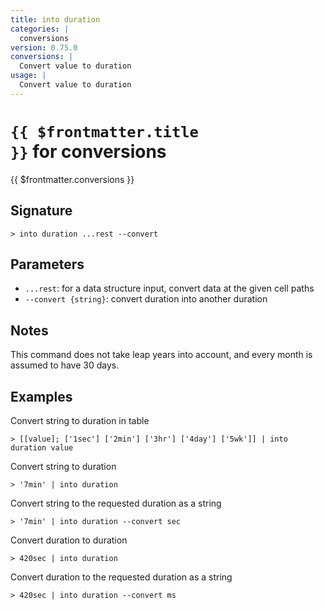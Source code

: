 ```yaml
---
title: into duration
categories: |
  conversions
version: 0.75.0
conversions: |
  Convert value to duration
usage: |
  Convert value to duration
---
```


# <code>{{ $frontmatter.title }}</code> for conversions

<div class='command-title'>{{ $frontmatter.conversions }}</div>

## Signature

```> into duration ...rest --convert```

## Parameters

 -  `...rest`: for a data structure input, convert data at the given cell paths
 -  `--convert {string}`: convert duration into another duration

## Notes
This command does not take leap years into account, and every month is assumed to have 30 days.
## Examples

Convert string to duration in table
```shell
> [[value]; ['1sec'] ['2min'] ['3hr'] ['4day'] ['5wk']] | into duration value
```

Convert string to duration
```shell
> '7min' | into duration
```

Convert string to the requested duration as a string
```shell
> '7min' | into duration --convert sec
```

Convert duration to duration
```shell
> 420sec | into duration
```

Convert duration to the requested duration as a string
```shell
> 420sec | into duration --convert ms
```
